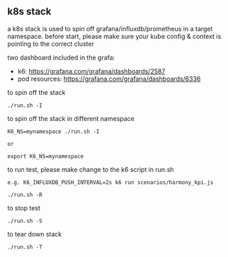## k8s stack

a k8s stack is used to spin off grafana/influxdb/prometheus in a target namespace.
before start, please make sure your kube config & context is pointing to the correct cluster

two dashboard included in the grafa:
 - k6: https://grafana.com/grafana/dashboards/2587
 - pod resources: https://grafana.com/grafana/dashboards/6336

to spin off the stack
```
./run.sh -I
``` 

to spin off the stack in different namespace
```
K6_NS=mynamespace ./run.sh -I

or

export K6_NS=mynamespace 
```

to run test, please make change to the k6 script in  run.sh
```
e.g. K6_INFLUXDB_PUSH_INTERVAL=2s k6 run scenarios/harmony_kpi.js

./run.sh -R 
``` 

to stop test
```
./run.sh -S
``` 

to tear down stack
```
./run.sh -T
``` 